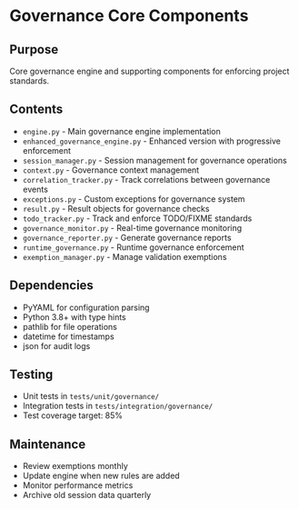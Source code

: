 # Governance Core Components

## Purpose
Core governance engine and supporting components for enforcing project standards.

## Contents
- `engine.py` - Main governance engine implementation
- `enhanced_governance_engine.py` - Enhanced version with progressive enforcement
- `session_manager.py` - Session management for governance operations
- `context.py` - Governance context management
- `correlation_tracker.py` - Track correlations between governance events
- `exceptions.py` - Custom exceptions for governance system
- `result.py` - Result objects for governance checks
- `todo_tracker.py` - Track and enforce TODO/FIXME standards
- `governance_monitor.py` - Real-time governance monitoring
- `governance_reporter.py` - Generate governance reports
- `runtime_governance.py` - Runtime governance enforcement
- `exemption_manager.py` - Manage validation exemptions

## Dependencies
- PyYAML for configuration parsing
- Python 3.8+ with type hints
- pathlib for file operations
- datetime for timestamps
- json for audit logs

## Testing
- Unit tests in `tests/unit/governance/`
- Integration tests in `tests/integration/governance/`
- Test coverage target: 85%

## Maintenance
- Review exemptions monthly
- Update engine when new rules are added
- Monitor performance metrics
- Archive old session data quarterly